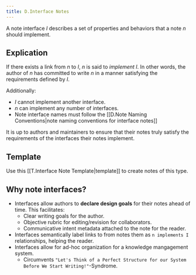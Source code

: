 ```yaml
---
title: D.Interface Notes
---
```


A note interface $I$ describes a set of properties and behaviors that a note $n$ should implement. 

## Explication

If there exists a link from $n$ to $I$, $n$ is said to *implement* $I$. In other words, the author of $n$ has committed to write $n$ in a manner satisfying the requirements defined by $I$. 

Additionally:
- $I$ cannot implement another interface.
- $n$ can implement any number of interfaces.
- Note interface names must follow the [[D.Note Naming Conventions|note naming conventions for interface notes]]

It is up to authors and maintainers to ensure that their notes truly satisfy the requirements of the interfaces their notes implement.

## Template

Use this [[T.Interface Note Template|template]] to create notes of this type.

## Why note interfaces?

- Interfaces allow authors to **declare design goals** for their notes ahead of time. This facilitates:
	-	Clear writing goals for the author.
	-	Objective rubric for editing/revision for collaborators.
	-	Communicative intent metadata attached to the note for the reader.
-	Interfaces semantically label links to from notes them as `n implements I` relationships, helping the reader.
-	Interfaces allow for ad-hoc organization for a knowledge mangagement system. 
	-	Circumvents `"Let's Think of a Perfect Structure for our System Before We Start Writing!"`-Syndrome.

